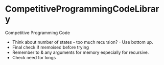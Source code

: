 # CompetitiveProgrammingCodeLibrary
Competitive Programming Code


- Think about number of states - too much recursion? - Use bottom up.
- Final check if memoised before trying
- Remember to & any arguments for memory especially for recursive.
- Check need for longs
